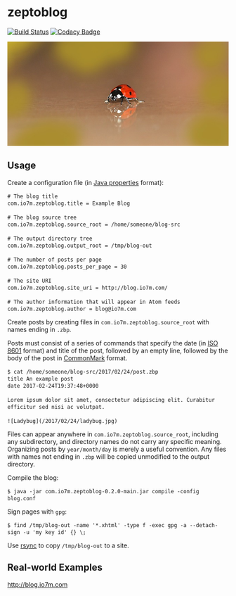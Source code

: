 zeptoblog
===

[![Build Status](https://travis-ci.org/io7m/zeptoblog.svg)](https://travis-ci.org/io7m/zeptoblog)
[![Codacy Badge](https://api.codacy.com/project/badge/Grade/6589f45ce9894044b13940a85aaf555c)](https://www.codacy.com/app/github_79/zeptoblog?utm_source=github.com&amp;utm_medium=referral&amp;utm_content=io7m/zeptoblog&amp;utm_campaign=Badge_Grade)

![zeptoblog](./src/site/resources/zeptoblog.jpg?raw=true)

## Usage

Create a configuration file (in [Java properties](https://docs.oracle.com/javase/8/docs/api/java/util/Properties.html) format):

```
# The blog title
com.io7m.zeptoblog.title = Example Blog

# The blog source tree
com.io7m.zeptoblog.source_root = /home/someone/blog-src

# The output directory tree
com.io7m.zeptoblog.output_root = /tmp/blog-out

# The number of posts per page
com.io7m.zeptoblog.posts_per_page = 30

# The site URI
com.io7m.zeptoblog.site_uri = http://blog.io7m.com/

# The author information that will appear in Atom feeds
com.io7m.zeptoblog.author = blog@io7m.com
```

Create posts by creating files in `com.io7m.zeptoblog.source_root` with names ending in `.zbp`.

Posts must consist of a series of commands that specify the date
(in [ISO 8601](https://en.wikipedia.org/wiki/ISO_8601) format) and
title of the post, followed by an empty line, followed by the body
of the post in [CommonMark](http://commonmark.org/) format.

```
$ cat /home/someone/blog-src/2017/02/24/post.zbp
title An example post
date 2017-02-24T19:37:48+0000

Lorem ipsum dolor sit amet, consectetur adipiscing elit. Curabitur
efficitur sed nisi ac volutpat.

![Ladybug](/2017/02/24/ladybug.jpg)
```

Files can appear anywhere in `com.io7m.zeptoblog.source_root`,
including any subdirectory, and directory names do not carry any
specific meaning. Organizing posts by `year/month/day` is merely a
useful convention. Any files with names not ending in `.zbp` will
be copied unmodified to the output directory.

Compile the blog:

```
$ java -jar com.io7m.zeptoblog-0.2.0-main.jar compile -config blog.conf
```

Sign pages with `gpg`:

```
$ find /tmp/blog-out -name '*.xhtml' -type f -exec gpg -a --detach-sign -u 'my key id' {} \;
```

Use [rsync](https://rsync.samba.org/) to copy `/tmp/blog-out` to a site.

## Real-world Examples

http://blog.io7m.com
